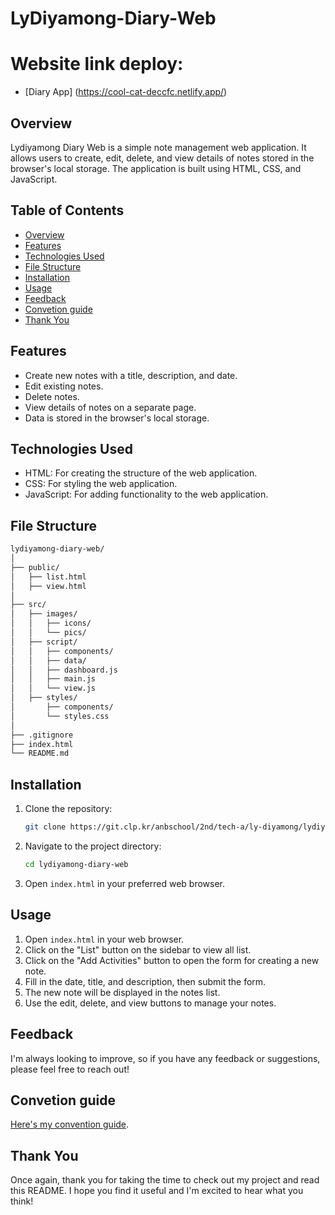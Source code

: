 # LyDiyamong-Diary-Web

# Website link deploy: 
- [Diary App] (https://cool-cat-deccfc.netlify.app/) 


## Overview
Lydiyamong Diary Web is a simple note management web application. It allows users to create, edit, delete, and view details of notes stored in the browser's local storage. The application is built using HTML, CSS, and JavaScript.

## Table of Contents
- [Overview](#overview)
- [Features](#features)
- [Technologies Used](#technologies-used)
- [File Structure](#file-structure)
- [Installation](#installation)
- [Usage](#usage)
- [Feedback](#feedback)
- [Convetion guide](#convetion-guide)
- [Thank You ](#thank-you)

## Features
- Create new notes with a title, description, and date.
- Edit existing notes.
- Delete notes.
- View details of notes on a separate page.
- Data is stored in the browser's local storage.

## Technologies Used
- HTML: For creating the structure of the web application.
- CSS: For styling the web application.
- JavaScript: For adding functionality to the web application.

## File Structure

```bash
lydiyamong-diary-web/
│
├── public/
│   ├── list.html
│   ├── view.html
│
├── src/
│   ├── images/
│   │   ├── icons/
│   │   └── pics/
│   ├── script/
│   │   ├── components/
│   │   ├── data/
│   │   ├── dashboard.js
│   │   ├── main.js
│   │   └── view.js
│   ├── styles/
│       ├── components/
│       └── styles.css
│
├── .gitignore
├── index.html
└── README.md
```
## Installation
1. Clone the repository:
    ```bash
    git clone https://git.clp.kr/anbschool/2nd/tech-a/ly-diyamong/lydiyamong-diary-web
    ```
2. Navigate to the project directory:
    ```bash
    cd lydiyamong-diary-web
    ```
3. Open `index.html` in your preferred web browser.

## Usage
1. Open `index.html` in your web browser.
2. Click on the "List" button on the sidebar to view all list.
3. Click on the "Add Activities" button to open the form for creating a new note.
4. Fill in the date, title, and description, then submit the form.
5. The new note will be displayed in the notes list.
6. Use the edit, delete, and view buttons to manage your notes.

## Feedback

I'm always looking to improve, so if you have any feedback or suggestions, please feel free to reach out!

## Convetion guide

[Here's my convention guide](https://crimson-cowl-b9b.notion.site/Diary-Web-Application-s-Convention-guide-9f85fad51a4e47ab894793da64bacf5c?pvs=4).

## Thank You 

Once again, thank you for taking the time to check out my project and read this README. I hope you find it useful and I'm excited to hear what you think!



